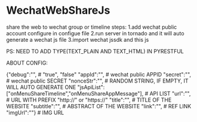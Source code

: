 # WechatWebShareJs
share the web to wechat group or timeline
steps:
1.add wechat public account configure in configue file
2.run server in tornado and it will auto generate a wechat js file
3.import wechat jssdk and this js


PS: NEED TO ADD TYPE(TEXT_PLAIN AND TEXT_HTML) IN PYRESTFUL 



ABOUT CONFIG:

{"debug":"",                                                       # "true", "false"
 "appId":"",                                                       # wechat public APPID
 "secret":"",                                                      # wechat public SECRET
 "nonceStr":"",                                                    # RANDOM STRING, IF EMPTY, IT WILL AUTO GENERATE ONE
 "jsApiList":["onMenuShareTimeline","onMenuShareAppMessage"],      # API LIST
 "url":"",                                                         # URL WITH PREFIX "http://" or "https://"
 "title":"",                                                       # TITLE OF THE WEBSITE
 "subtitle":"",                                                    # ABSTRACT OF THE WEBSITE
 "link":"",                                                        # REF LINK
 "imgUrl":""}                                                      # IMG URL
